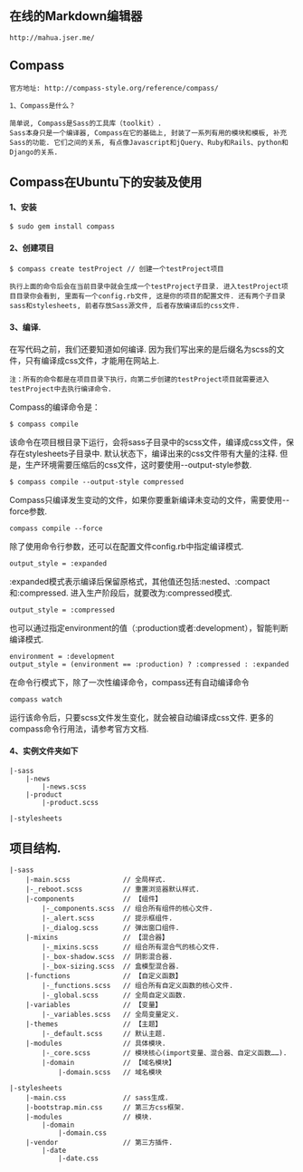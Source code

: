 ## 在线的Markdown编辑器
```
http://mahua.jser.me/
```

## Compass
```
官方地址: http://compass-style.org/reference/compass/
```
```
1、Compass是什么？

简单说, Compass是Sass的工具库（toolkit）.
Sass本身只是一个编译器, Compass在它的基础上, 封装了一系列有用的模块和模板, 补充Sass的功能. 它们之间的关系, 有点像Javascript和jQuery、Ruby和Rails、python和Django的关系. 
```

## Compass在Ubuntu下的安装及使用

#### 1、安装
```
$ sudo gem install compass
```

#### 2、创建项目
```
$ compass create testProject // 创建一个testProject项目

执行上面的命令后会在当前目录中就会生成一个testProject子目录. 进入testProject项目目录你会看到, 里面有一个config.rb文件, 这是你的项目的配置文件. 还有两个子目录sass和stylesheets, 前者存放Sass源文件, 后者存放编译后的css文件. 

```

#### 3、编译.
在写代码之前，我们还要知道如何编译. 因为我们写出来的是后缀名为scss的文件，只有编译成css文件，才能用在网站上. 

```
注：所有的命令都是在项目目录下执行，向第二步创建的testProject项目就需要进入testProject中去执行编译命令.
```

Compass的编译命令是：
```
$ compass compile
```

该命令在项目根目录下运行，会将sass子目录中的scss文件，编译成css文件，保存在stylesheets子目录中. 
默认状态下，编译出来的css文件带有大量的注释. 但是，生产环境需要压缩后的css文件，这时要使用--output-style参数. 
```
$ compass compile --output-style compressed
```
Compass只编译发生变动的文件，如果你要重新编译未变动的文件，需要使用--force参数. 
```
compass compile --force
```
除了使用命令行参数，还可以在配置文件config.rb中指定编译模式. 
```
output_style = :expanded
```
:expanded模式表示编译后保留原格式，其他值还包括:nested、:compact和:compressed. 进入生产阶段后，就要改为:compressed模式. 
```
output_style = :compressed
```
也可以通过指定environment的值（:production或者:development），智能判断编译模式. 
```
environment = :development
output_style = (environment == :production) ? :compressed : :expanded
```

在命令行模式下，除了一次性编译命令，compass还有自动编译命令
```
compass watch
```
运行该命令后，只要scss文件发生变化，就会被自动编译成css文件. 
更多的compass命令行用法，请参考官方文档. 


#### 4、实例文件夹如下
```
|-sass
    |-news
        |-news.scss
    |-product
        |-product.scss

|-stylesheets
```

## 项目结构.
```
|-sass
    |-main.scss             // 全局样式.
    |-_reboot.scss          // 重置浏览器默认样式.
    |-components            // 【组件】
        |-_components.scss  // 组合所有组件的核心文件.
        |-_alert.scss       // 提示框组件.
        |-_dialog.scss      // 弹出窗口组件.
    |-mixins                // 【混合器】
        |-_mixins.scss      // 组合所有混合气的核心文件.
        |-_box-shadow.scss  // 阴影混合器.
        |-_box-sizing.scss  // 盒模型混合器.
    |-functions             // 【自定义函数】
        |-_functions.scss   // 组合所有自定义函数的核心文件.
        |-_global.scss      // 全局自定义函数.
    |-variables             // 【变量】
        |-_variables.scss   // 全局变量定义.
    |-themes                // 【主题】
        |-_default.scss     // 默认主题.
    |-modules               // 具体模块.
        |-_core.scss        // 模块核心(import变量、混合器、自定义函数……).
        |-domain            // 【域名模块】
            |-domain.scss   // 域名模块

|-stylesheets
    |-main.css              // sass生成.
    |-bootstrap.min.css     // 第三方css框架.
    |-modules               // 模块.
        |-domain
            |-domain.css
    |-vendor                // 第三方插件.
        |-date
            |-date.css
```

